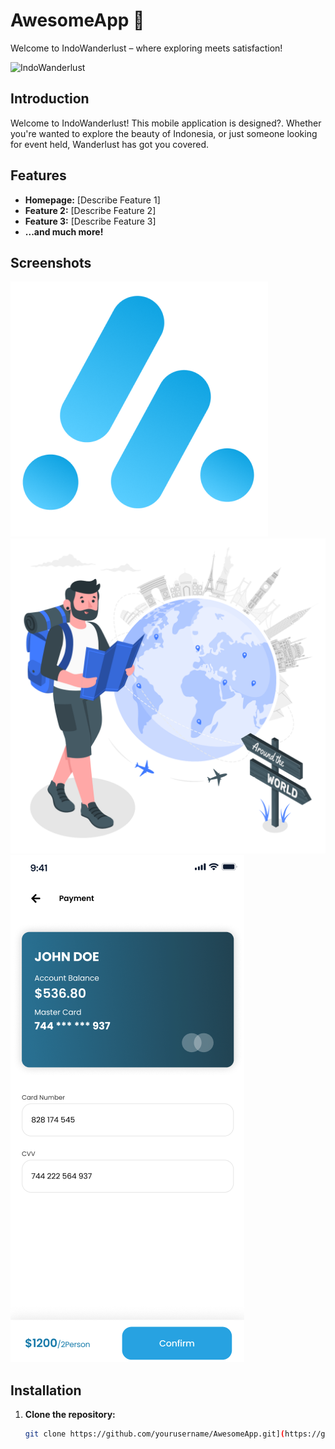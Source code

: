 # AwesomeApp 🚀

Welcome to IndoWanderlust – where exploring meets satisfaction!

![IndoWanderlust](https://yourapp.com/banner.png)

## Introduction

Welcome to IndoWanderlust! This mobile application is designed?. Whether you're wanted to explore the beauty of Indonesia, or just someone looking for event held, Wanderlust has got you covered.

## Features

- **Homepage:** [Describe Feature 1]
- **Feature 2:** [Describe Feature 2]
- **Feature 3:** [Describe Feature 3]
- **...and much more!**

## Screenshots

![Screenshot 1](https://github.com/GungDeJong/IndoWanderlust_App/blob/main/assets/images/image4.png)
![Screenshot 2](https://github.com/GungDeJong/IndoWanderlust_App/blob/main/assets/images/welcome.png)
![Payment](https://github.com/GungDeJong/IndoWanderlust_App/blob/main/assets/images/payment.png)

## Installation

1. **Clone the repository:**

   ```bash
   git clone https://github.com/yourusername/AwesomeApp.git](https://github.com/GungDeJong/IndoWanderlust_App.git
